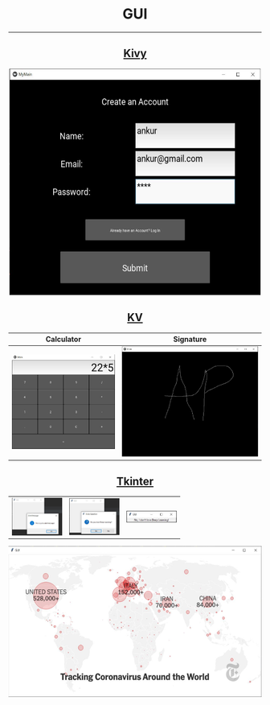 # <div align="center">GUI

---

## <div align="center">[Kivy](https://github.com/ankur715/GUI/tree/master/Kivy)  
<p align="center"><img width="500" height="450" src="https://github.com/ankur715/GUI/blob/master/Kivy/imgs/ankur%20create.JPG"</p>


## <div align="center">[KV](https://github.com/ankur715/GUI/tree/master/KV) 
  
Calculator             |  Signature
:-------------------------:|:-------------------------:
![](https://github.com/ankur715/GUI/blob/master/KV/imgs/calculator.JPG)  |  ![](https://github.com/ankur715/GUI/blob/master/KV/imgs/AP.JPG)


## <div align="center">[Tkinter](https://github.com/ankur715/GUI/tree/master/Tkinter) 

<table><tr>
<td> <img src="https://github.com/ankur715/GUI/blob/master/Tkinter/imgs/messageboxalert.JPG" alt="Drawing" style="width: 100px;"/> </td>
<td> <img src="https://github.com/ankur715/GUI/blob/master/Tkinter/imgs/messageboxQ.JPG" alt="Drawing" style="width: 100px;"/> </td>
<td> <img src="https://github.com/ankur715/GUI/blob/master/Tkinter/imgs/messageboxNo.JPG" alt="Drawing" style="width: 100px;"/> </td>
</tr></table>

<p align="center"><img width="600" height="300" src="https://github.com/ankur715/GUI/blob/master/Tkinter/imgs/image.JPG"</p>

